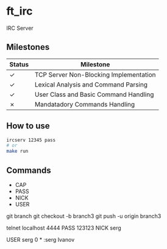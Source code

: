 # ft_irc
IRC Server

## Milestones

| Status | Milestone |
| --- | --- |
| &check; | TCP Server Non-Blocking Implementation |
| &check; | Lexical Analysis and Command Parsing |
| &check; | User Class and Basic Command Handling |
| &cross; | Mandatadory Commands Handling |


## How to use

```bash
ircserv 12345 pass
# or
make run
```

## Commands

- CAP
- PASS
- NICK
- USER

<!-- &check; -->
<!-- <input type="checkbox" disabled checked /> -->



git branch
git checkout -b branch3
git push -u origin branch3

telnet localhost 4444
PASS 123123
NICK serg

USER serg 0 * :serg Ivanov